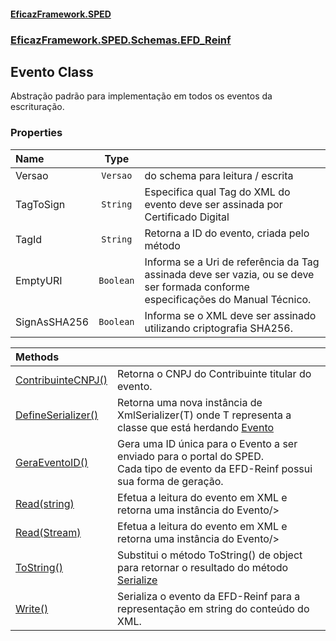 #### [EficazFramework.SPED](EficazFrameworkSPED.md 'EficazFramework SPED')
### [EficazFramework.SPED.Schemas.EFD_Reinf](EficazFramework.SPED.Schemas.EFD_Reinf.md 'EficazFramework.SPED.Schemas.EFD_Reinf')

## Evento Class

Abstração padrão para implementação em todos os eventos da escrituração.
### Properties

| Name | Type | |
| :--- | :---: | :--- |
| Versao | `Versao` | <see cref="T:EficazFramework.SPED.Schemas.EFD_Reinf.Versao"/> do schema para leitura / escrita |
| TagToSign | `String` | Especifica qual Tag do XML do evento deve ser assinada por Certificado Digital |
| TagId | `String` | Retorna a ID do evento, criada pelo método <see cref="M:EficazFramework.SPED.Schemas.EFD_Reinf.Evento.GeraEventoID"/> |
| EmptyURI | `Boolean` | Informa se a Uri de referência da Tag assinada deve ser vazia, ou se deve ser formada conforme especificações do Manual Técnico. |
| SignAsSHA256 | `Boolean` | Informa se o XML deve ser assinado utilizando criptografia SHA256. |

| Methods | |
| :--- | :--- |
| [ContribuinteCNPJ()](EficazFramework.SPED.Schemas.EFD_Reinf/Evento/ContribuinteCNPJ().md 'EficazFramework.SPED.Schemas.EFD_Reinf.Evento.ContribuinteCNPJ()') | Retorna o CNPJ do Contribuinte titular do evento. |
| [DefineSerializer()](EficazFramework.SPED.Schemas.EFD_Reinf/Evento/DefineSerializer().md 'EficazFramework.SPED.Schemas.EFD_Reinf.Evento.DefineSerializer()') | Retorna uma nova instância de XmlSerializer(T) onde T representa a classe que está herdando [Evento](EficazFramework.SPED.Schemas.EFD_Reinf/Evento.md 'EficazFramework.SPED.Schemas.EFD_Reinf.Evento') |
| [GeraEventoID()](EficazFramework.SPED.Schemas.EFD_Reinf/Evento/GeraEventoID().md 'EficazFramework.SPED.Schemas.EFD_Reinf.Evento.GeraEventoID()') | Gera uma ID única para o Evento a ser enviado para o portal do SPED.<br/>Cada tipo de evento da EFD-Reinf possui sua forma de geração. |
| [Read(string)](EficazFramework.SPED.Schemas.EFD_Reinf/Evento/Read(string).md 'EficazFramework.SPED.Schemas.EFD_Reinf.Evento.Read(string)') | Efetua a leitura do evento em XML e retorna uma instância do Evento/> |
| [Read(Stream)](EficazFramework.SPED.Schemas.EFD_Reinf/Evento/Read(Stream).md 'EficazFramework.SPED.Schemas.EFD_Reinf.Evento.Read(System.IO.Stream)') | Efetua a leitura do evento em XML e retorna uma instância do Evento/> |
| [ToString()](EficazFramework.SPED.Schemas.EFD_Reinf/Evento/ToString().md 'EficazFramework.SPED.Schemas.EFD_Reinf.Evento.ToString()') | Substitui o método ToString() de object para retornar o resultado do método [Serialize](https://docs.microsoft.com/en-us/dotnet/api/Serialize 'Serialize') |
| [Write()](EficazFramework.SPED.Schemas.EFD_Reinf/Evento/Write().md 'EficazFramework.SPED.Schemas.EFD_Reinf.Evento.Write()') | Serializa o evento da EFD-Reinf para a representação em string do conteúdo do XML. |
